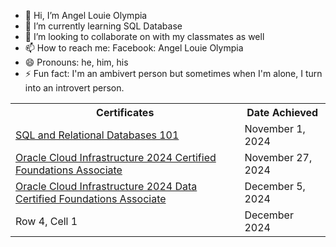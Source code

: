 - 👋 Hi, I’m Angel Louie Olympia
- 🌱 I’m currently learning SQL Database
- 💞️ I’m looking to collaborate on with my classmates as well
- 📫 How to reach me: Facebook: Angel Louie Olympia
- 😄 Pronouns: he, him, his
- ⚡ Fun fact: I'm an ambivert person but sometimes when I'm alone, I turn into an introvert person.

<head>
    <meta charset="UTF-8">
    <meta name="viewport" content="width=device-width, initial-scale=1.0">
</head>
<body>
 <table>
        <tr>
            <th> Certificates </th></th>
            <th> Date Achieved </th></th>
        </tr>
        <tr>
            <td> <a href="https://courses.cognitiveclass.ai/certificates/867501e3a62244e5920d28bf78a92f73">  SQL and Relational Databases 101 </a> </td>
            <td>November 1, 2024</td>
        </tr>
        <tr>
            <td><a href="https://catalog-education.oracle.com/ords/certview/sharebadge?id=6A1A39DD504C7F9FE53D9828EC3FB8D276F6A3479368044AA52CA5B4FEE283BC&fbclid=IwY2xjawGzuglleHRuA2FlbQIxMQABHQD-zq8XsvhZ2YZ1pRKIJiOs2g8z6HzJ3EblXr6YThf1GtqVdh_F2bptIw_aem_UCbRomjqnOkjQ3KoIgM78Q"> Oracle Cloud Infrastructure 2024 Certified Foundations Associate </a></td>
            <td>November 27, 2024 </td>
        </tr>
        <tr>
            <td><a href="https://catalog-education.oracle.com/ords/certview/sharebadge?id=6A1A39DD504C7F9FE53D9828EC3FB8D2B970988C2F1199126A3A3AEF00C5AB22&fbclid=IwY2xjawG-IqBleHRuA2FlbQIxMQABHaZcyVkuBmk55i7mAnFHIhm2IaeCDHZNa3kju1BOzkZLC7toZWrKNwzv3A_aem_8Z8mzQD8gH8dC3iP9rheGQ"> Oracle Cloud Infrastructure 2024 Data Certified Foundations Associate </a> </td>
            <td>December 5, 2024 </td>
        </tr>
        <tr>
            <td>Row 4, Cell 1</td>
            <td>December 2024</td>
        </tr>
    </table>

</body>
</html>



